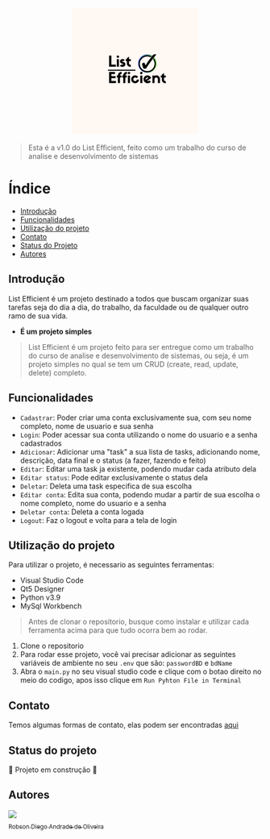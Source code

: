 <h1 align="center">
  <img align="center" src="https://github.com/TheRealRobinho/ToDoList/blob/master/Logo.png" alt="List Efficient" style = "height: 250px">
</h1>

> Esta é a v1.0 do List Efficient, feito como um trabalho do curso de analise e desenvolvimento de sistemas

# Índice 

* [Introdução](##Introdução)
* [Funcionalidades](##Funcionalidades)
* [Utilização do projeto](##tilização-do-projeto)
* [Contato](##Contato)
* [Status do Projeto](##Status-do-projeto)
* [Autores](##Autores)


## Introdução
List Efficient é um projeto destinado a todos que buscam organizar suas tarefas seja do dia a dia, do trabalho, da faculdade ou de qualquer outro ramo de sua vida. 

- **É um projeto simples**

> List Efficient é um projeto feito para ser entregue como um trabalho do curso de analise e desenvolvimento de sistemas, ou seja, é um projeto simples no qual se tem 
um CRUD (create, read, update, delete) completo.

## Funcionalidades

- `Cadastrar`: Poder criar uma conta exclusivamente sua, com seu nome completo, nome de usuario e sua senha
- `Login`: Poder acessar sua conta utilizando o nome do usuario e a senha cadastrados
- `Adicionar`: Adicionar uma "task" a sua lista de tasks, adicionando nome, descrição, data final e o status (a fazer, fazendo e feito)
- `Editar`: Editar uma task ja existente, podendo mudar cada atributo dela
- `Editar status`: Pode editar exclusivamente o status dela
- `Deletar`: Deleta uma task especifica de sua escolha
- `Editar conta`: Edita sua conta, podendo mudar a partir de sua escolha o nome completo, nome do usuario e a senha
- `Deletar conta`: Deleta a conta logada
- `Logout`: Faz o logout e volta para a tela de login

## Utilização do projeto
Para utilizar o projeto, é necessario as seguintes ferramentas:

- Visual Studio Code
- Qt5 Designer
- Python v3.9
- MySql Workbench

> Antes de clonar o repositorio, busque como instalar e utilizar cada ferramenta acima para que tudo ocorra bem ao rodar.

1. Clone o repositorio
2. Para rodar esse projeto, você vai precisar adicionar as seguintes variáveis de ambiente no seu `.env` que são: `passwordBD` e `bdName`
3. Abra o ``main.py`` no seu visual studio code e clique com o botao direito no meio do codigo, apos isso clique em ``Run Pyhton File in Terminal``

## Contato
Temos algumas formas de contato, elas podem ser encontradas [aqui](https://github.com/TheRealRobinho)

## Status do projeto
:construction: Projeto em construção :construction:

## Autores
[<img src="https://avatars.githubusercontent.com/u/77800184?v=4" width=185><br><sub>Robson Diego Andrade de Oliveira</sub>](https://github.com/TheRealRobinho)
